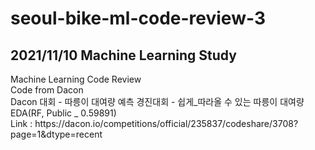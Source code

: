 # seoul-bike-ml-code-review-3
<p>
<h2>2021/11/10 Machine Learning Study</h2>
Machine Learning Code Review<br>
Code from Dacon<br>
Dacon 대회 - 따릉이 대여량 예측 경진대회 - 쉽게_따라올 수 있는 따릉이 대여량 EDA(RF, Public _ 0.59891)<br>
Link : https://dacon.io/competitions/official/235837/codeshare/3708?page=1&dtype=recent<br>
</p>
